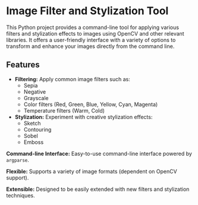 # Image Filter and Stylization Tool

This Python project provides a command-line tool for applying various filters and stylization effects to images using OpenCV and other relevant libraries. 
It offers a user-friendly interface with a variety of options to transform and enhance your images directly from the command line.

## Features

*   **Filtering:** Apply common image filters such as:
    *   Sepia
    *   Negative
    *   Grayscale
    *   Color filters (Red, Green, Blue, Yellow, Cyan, Magenta)
    *   Temperature filters (Warm, Cold)
*   **Stylization:** Experiment with creative stylization effects:
    *   Sketch
    *   Contouring
    *   Sobel
    *   Emboss

**Command-line Interface:**  Easy-to-use command-line interface powered by `argparse`.

**Flexible:** Supports a variety of image formats (dependent on OpenCV support).

**Extensible:** Designed to be easily extended with new filters and stylization techniques.
